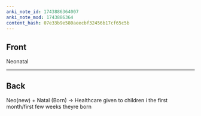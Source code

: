 ```yaml
---
anki_note_id: 1743886364007
anki_note_mod: 1743886364
content_hash: 07e33b9e580aeecbf32456b17cf65c5b
---
```


## Front

Neonatal

<hr/>

## Back

Neo(new) + Natal (Born) → Healthcare given to children i the first month/first few weeks theyre born